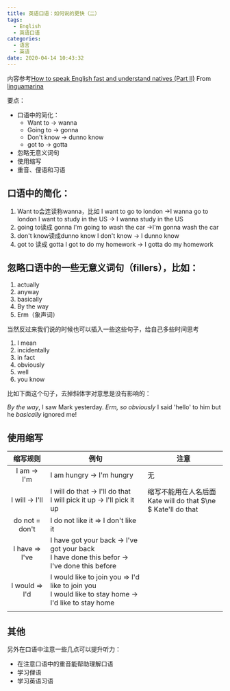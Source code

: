 ```yaml
---
title: 英语口语：如何说的更快（二）
tags:
  - English
  - 英语口语
categories:
  - 语言
  - 英语
date: 2020-04-14 10:43:32
---
```



内容参考[How to speak English fast and understand natives (Part II)](https://youtu.be/5wr44LGmIaw) From [linguamarina](https://www.youtube.com/channel/UCAQg09FkoobmLquNNoO4ulg)

要点：

* 口语中的简化：
  * Want to -> wanna
  * Going to -> gonna
  * Don't know -> dunno know
  * got to -> gotta
* 忽略无意义词句
* 使用缩写
* 重音、俚语和习语
<!--more-->

## 口语中的简化：

1. Want to会连读称wanna，比如
   I want to go to london ->I wanna go to london
   I want to study in the US -> I wanna study in the US
2. going to读成 gonna
   I'm going to wash the car ->I'm gonna wash the car
3. don't know读成dunno know
   I don't know -> I dunno know
4. got to 读成 gotta
   I got to do my homework -> I gotta do my homework

## 忽略口语中的一些无意义词句（fillers），比如：

1. actually
2. anyway
3. basically
4. By the way
5. Erm（象声词）

当然反过来我们说的时候也可以插入一些这些句子，给自己多些时间思考

1. I mean
2. incidentally
3. in fact
4. obviously
5. well
6. you know

比如下面这个句子，去掉斜体字对意思是没有影响的：

*By the way*, I saw Mark yesterday. *Erm, so obviously* I said 'hello' to him but he *basically* ignored me!

## 使用缩写

|    缩写规则    | 例句                                                         | 注意                                                         |
| :------------: | ------------------------------------------------------------ | ------------------------------------------------------------ |
|  I am -> I'm   | I am hungry -> I'm hungry                                    | 无                                                           |
| I will -> I'll | I will do that -> I'll do that<br />I will pick it up -> I'll pick it up | 缩写不能用在人名后面<br />Kate will do that $\ne $  Kate'll do that |
| do not = don't | I do not like it => I don't like it                          |                                                              |
| I have => I've | I have got your back -> I've got your back<br />I have done this befor -> I've done this before |                                                              |
| I would => I'd | I would like to join you => I'd like to join you<br />I would like to stay home -> I'd like to stay home |                                                              |
|                |                                                              |                                                              |

## 其他

另外在口语中注意一些几点可以提升听力：

* 在注意口语中的重音能帮助理解口语
* 学习俚语
* 学习英语习语
